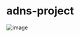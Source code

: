 # adns-project

![image](https://github.com/MadhumithaUppu/adns-project/assets/100417568/414187f6-6116-4d34-a5d9-2d8dab01bfc8)
